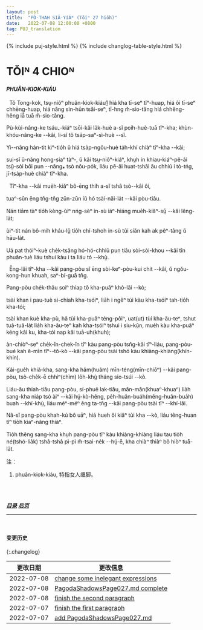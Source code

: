 ```yaml
---
layout: post
title:  "PÓ-THAH SIÂ-YIÁᴺ (Tŏiⁿ 27 hio̍h)"
date:   2022-07-08 12:00:00 +0800
tag: PUJ_translation
---
```


{% include puj-style.html %}
{% include changlog-table-style.html %}


<!-- CHAPTER IV. -->
# TŎIᴺ 4 CHIOᴺ

<!-- FOOT-BINDING. -->
<h4><i>PHUÂN-KIOK-KIÁU</i></h4>
<!-- 注：phuân-kiok-kiáu 特指女人缠脚，而 phuân(phah)-kha-kiáu 特指旧时行军之人用布条缠束小腿处裤管（绑腿），两者不可混用 -->

<!--THE process of binding, the style of shoe worn, and the social condition of the victim, vary considerably in different parts of the empire. -->
&nbsp;&nbsp;Tŏ Tong-kok, tsṳ-niôⁿ phuân-kiok-kiáu<a href="#note_1" class="note">1</a> hiá kha tī-seⁿ tîⁿ-huap, hiá ôi tī-seⁿ chhēng-huap, hiá nâng sin-hūn tsăi-seⁿ, tī-hng m̆-sio-tâng hiá chhêng-hêng iā tuā m̆-sio-tâng.
<!-- The rich bind the feet of their daughters at six or eight years; the poor, at thirteen or fourteen. -->
Pù-kùi-nâng-ke tsáu₊-kiáⁿ tsōi-kâi la̍k-huè a-sĭ poih-huè-tuā tîⁿ-kha; khùn-khóu-nâng-ke &#x002D;&#x002D;kâi, li-sĭ tŏ tsa̍p-saⁿ-sì-huè &#x002D;&#x002D;sî.
<!-- They are seldom bound later than at fifteen; -->
Yi&#x002D;&#x002D;nâng hán-tit kìⁿ-tio̍h ŭ hiá tsa̍p-ngŏu-huè ta̍h-khí chiàⁿ tîⁿ-kha &#x002D;&#x002D;kâi;
<!-- though a case is known in which poor parents, who had sold their daughter as a slave, became rich, reclaimed her, and bound her feet when she was twenty years old. -->
sui-sĭ ŭ-nâng hong-siaⁿ tàⁿ-, ŭ kâi tsṳ-niôⁿ-kiáⁿ, khṳh in khiau-kiáⁿ-pĕ-âi tsṳ̆-sòi bōi pun &#x002D;&#x002D;nâng⁎ tsò nôu-po̍k, liáu pĕ-âi huat-tshâi ău chhiú i tò-tńg, jī-tsa̍p-huè chiàⁿ tîⁿ-kha.

<!-- The appliances for binding include no iron nor wooden shoe. -->
&nbsp;&nbsp;Tîⁿ-kha &#x002D;&#x002D;kâi mue̍h-kiăⁿ bô-ēng thih a-sĭ tshâ tsò&#x002D;&#x002D;kâi ôi,
<!-- Only long strips of firm, flexible cloth are used. -->
tuaⁿ-sûn ēng tn̂g-tn̂g zūn-zūn iŭ hó tsài-năi-la̍t &#x002D;&#x002D;kâi pòu-tiâu.
<!-- We are often asked to admire the moulding power of soft influences; -->
Nán tiām tàⁿ tio̍h kèng-ùiⁿ nńg-sèⁿ in-sù iáⁿ-hiáng mue̍h-kiăⁿ-sṳ̄ &#x002D;&#x002D;kâi lêng-la̍t;
<!-- perhaps we too seldom consider that they are as powerful for evil as for good. -->
ùiⁿ-tit nán bô-mih kháu-lṳ̆ tio̍h chí-tshoh in-sù tùi siăn kah ak pêⁿ-tâng ŭ hāu-la̍t.
<!-- 注：上两句实在想不出有什么比较地道的表达方式，权且半文白处理。 -->
<!-- I once saw a sturdy tree inwreathed and clasped to death by a fragile vine. -->
Uá pat thóiⁿ-kuè che̍k-tsâng hó-hó-chhiū pun tiâu sòi-sòi-khou &#x002D;&#x002D;kâi tîn phuân-tuè liáu tshui kàu i ta liáu tó &#x002D;&#x002D;khṳ̀.

<!-- 这段翻译得好费气力，未曾亲眼看过，只能想象了... -->
<!-- The bandages used in mis-shaping the feet are woven in small hand-looms, and are about two inches wide and ten feet long. -->
&nbsp;&nbsp;Ēng-lâi tîⁿ-kha &#x002D;&#x002D;kâi pang-pòu sĭ ēng sòi-keⁿ-pòu-kui chit &#x002D;&#x002D;kâi, ŭ ngŏu-kong-hun khuah, saⁿ-bí-guā tn̂g.
<!-- One end of the bandage is laid on the inside of the instep; -->
Pang-pòu che̍k-thâu soiⁿ thiap tŏ kha-puâⁿ khò-lăi &#x002D;&#x002D;kò;
<!-- thence it is carried over the four small toes, drawing them down upon the sole; -->
tsài khan i pau-tuè sì-chiah kha-tsóiⁿ, lia̍h i ngĕⁿ túi kàu kha-tsóiⁿ tah-tio̍h kha-tói;
<!-- then it passes under the foot, over the instep, and around the heel, drawing the heel and toe nearer together, making a bulge on the instep, and a deep niche in the sole underneath; -->
tsài khan kuè kha-pù, hâ tùi kha-puâⁿ téng-pôiⁿ, uat(ut) tùi kha-ău-teⁿ, tshut tuā-tuā-la̍t lia̍h kha-ău-teⁿ kah kha-tsóiⁿ tshui i siu-kṳ̆n, mue̍h kàu kha-puâⁿ kéng kâi ku, kha-tói nap kâi tuā-uh(khuh);
<!-- 注：上句中原译法 tuā-sí-bó-la̍t 换为 tuā-tuā-la̍t，皆因此前未注意词中含有不雅语素。译者处多为村夫，不注重繁文缛节，类似 siu-kou-lôu（义为收手尾等，原字：收骷髅） 等在口语中几乎察觉不出异样，写出来深究才恍然大悟，稍不留神便容易直接采用... -->
<!-- thence it follows its former course until the bandage is all applied, and the last end is sewn down firmly on the underlying cloth. -->
àn-chiòⁿ-seⁿ che̍k-în-chek-în tîⁿ kàu pang-pòu tsn̂g-kâi tîⁿ-liáu, pang-pòu-bué kah ĕ-mīn tîⁿ&#x002D;&#x002D;tŏ-kò &#x002D;&#x002D;kâi pang-pòu tsài tshó kàu khiàng-khiàng(khín-khín).
<!-- Once a month or oftener, the feet, with the bandages upon them, are put into a bucket of hot water and soaked. -->
Kâi-gue̍h khiă-kha, sang-kha hăm(huăm) mīn-téng(mīn-chiōⁿ) &#x002D;&#x002D;kâi pang-pòu, tsò-che̍k-ē chhiⁿ(chìm) lo̍h-khṳ̀ tháng sio-tsúi &#x002D;&#x002D;kò.
<!-- Then the bandages are removed, the dead skin is rubbed off, the foot is kneaded more fully into the desired shape, pulverized alum is laid on, and clean bandages quickly applied. -->
Liáu-ău thiah-tiāu pang-pòu, sí-phuê lak-tiāu, mān-mān(khuaⁿ-khuaⁿ) lia̍h sang-kha nia̍p tsò àiⁿ &#x002D;&#x002D;kâi hṳ́-kò-hêng, pe̍h-huân-bua̍h(mêng-huân-bua̍h) buah &#x002D;&#x002D;khí-khṳ̀, liáu méⁿ-méⁿ ēng ta-tn̆g &#x002D;&#x002D;kâi pang-pòu tsài tîⁿ &#x002D;&#x002D;khí-lâi.
<!-- If the bandages are long left off, the blood would again circulate in the feet, and the rebinding would be very painful. -->
Nâ-sĭ pang-pòu khah-kú bô uāⁿ, hiá hueh ŏi kiâⁿ tùi kha &#x002D;&#x002D;kò, liáu têng-huan tîⁿ tio̍h kiaⁿ-nâng thiàⁿ.
<!-- The pain is least when the feet are so firmly and so constantly bound as to be benumbed by the pressure of the bandages. -->
Tio̍h thĕng sang-kha khṳh pang-pòu tîⁿ kàu khiàng-khiàng liáu tau tio̍h né(tshó-lia̍k) tshâ-tshâ pì-pì m̆-tsai-ne̍k &#x002D;&#x002D;hṳ́-ē, kha chiàⁿ thiàⁿ bô hiòⁿ tuā-la̍t.
<br>


注：
1. <span id="note_1">phuân-kiok-kiáu, 特指女人缠脚。<span>
<br>


<br>

<!-- ***[前页](PagodaShadowsPage026.html)*** -->
***[目录](PagodaShadowsPreface.html#ma̍k-lo̍k)***
***[后页](PagodaShadowsPage028.html)***


---
<br>

#### 变更历史

{:.changelog}

| 更改日期 | 更改信息 |
| --- | --- |
| 2022-07-08 | <a href="https://github.com/DonAnthonyLee/DonAnthonyLee.github.io/commit/42b24af3efe6d0f793035aa28d202034ac1d198f" target="_blank">change some inelegant expressions</a> |
| 2022-07-08 | <a href="https://github.com/DonAnthonyLee/DonAnthonyLee.github.io/commit/01b085537571b0433cdaef682739b9a860901900" target="_blank">PagodaShadowsPage027.md complete</a> |
| 2022-07-08 | <a href="https://github.com/DonAnthonyLee/DonAnthonyLee.github.io/commit/ab8f6ba8e9ddf43920bcc3ff93d6dfacb963598e" target="_blank">finish the second paragraph</a> |
| 2022-07-07 | <a href="https://github.com/DonAnthonyLee/DonAnthonyLee.github.io/commit/65e7e0ad5694439d47432da2afd0cc63398ec238" target="_blank">finish the first paragraph</a> |
| 2022-07-07 | <a href="https://github.com/DonAnthonyLee/DonAnthonyLee.github.io/commit/5fa37ab74cb1c515729ea1ef15c083ca845b3ecf" target="_blank">add PagodaShadowsPage027.md</a> |
